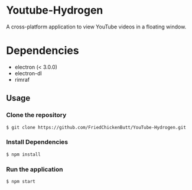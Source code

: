 # Youtube-Hydrogen
A cross-platform application to view YouTube videos in a floating window.

# Dependencies
* electron (< 3.0.0)
* electron-dl
* rimraf

## Usage
### Clone the repository
```
$ git clone https://github.com/FriedChickenButt/YouTube-Hydrogen.git
```
### Install Dependencies
```
$ npm install
```
### Run the application
```
$ npm start
```

